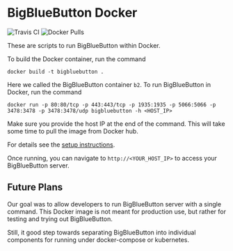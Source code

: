 # BigBlueButton Docker

![Travis CI](https://travis-ci.org/bigbluebutton/docker.svg?branch=master)
![Docker Pulls](https://img.shields.io/docker/pulls/bigbluebutton/bigbluebutton.svg)

These are scripts to run BigBlueButton within Docker.

To build the Docker container, run the command

~~~
docker build -t bigbluebutton .
~~~

Here we called the BigBlueButton container `b2`. To run BigBlueButton in Docker, run the command

~~~
docker run -p 80:80/tcp -p 443:443/tcp -p 1935:1935 -p 5066:5066 -p 3478:3478 -p 3478:3478/udp bigbluebutton -h <HOST_IP>
~~~

Make sure you provide the host IP at the end of the command. This will take some time to pull the image from Docker hub.

For details see the [setup instructions](http://docs.bigbluebutton.org/install/docker.html).

Once running, you can navigate to `http://<YOUR_HOST_IP>` to access your BigBlueButton server.

## Future Plans

Our goal was to allow developers to run BigBlueButton server with a single command.  This Docker image is not meant for production use, but rather for testing and trying out BigBlueButton.

Still, it good step towards separating BigBlueButton into individual components for running under docker-compose or kubernetes.
